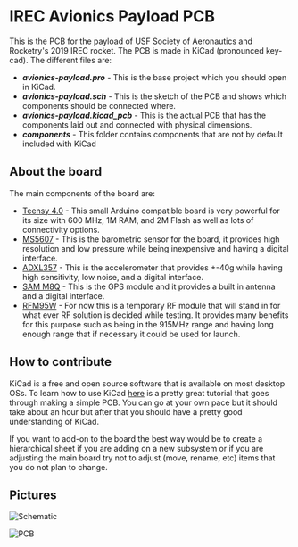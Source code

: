 # IREC Avionics Payload PCB

This is the PCB for the payload of USF Society of Aeronautics and Rocketry's 2019 IREC rocket. The PCB is made in KiCad (pronounced key-cad). The different files are:

* ***avionics-payload.pro*** - This is the base project which you should open in KiCad.
* ***avionics-payload.sch*** - This is the sketch of the PCB and shows which components should be connected where.
* ***avionics-payload.kicad_pcb*** - This is the actual PCB that has the components laid out and connected with physical dimensions.
* ***components*** - This folder contains components that are not by default included with KiCad

## About the board

The main components of the board are:

* [Teensy 4.0](https://www.pjrc.com/store/teensy40.html) - This small Arduino compatible board is very powerful for its size with 600 MHz, 1M RAM, and 2M Flash as well as lots of connectivity options.
* [MS5607](https://www.te.com/commerce/DocumentDelivery/DDEController?Action=showdoc&DocId=Data+Sheet%7FMS5607-02BA03%7FB2%7Fpdf%7FEnglish%7FENG_DS_MS5607-02BA03_B2.pdf%7FCAT-BLPS0035) - This is the barometric sensor for the board, it provides high resolution and low pressure while being inexpensive and having a digital interface.
* [ADXL357](https://www.analog.com/media/en/technical-documentation/data-sheets/ADXL356-357.pdf) - This is the accelerometer that provides +-40g while having high sensitivity, low noise, and a digital interface.
* [SAM M8Q](https://www.u-blox.com/sites/default/files/SAM-M8Q_DataSheet_%28UBX-16012619%29.pdf) - This is the GPS module and it provides a built in antenna and a digital interface.
* [RFM95W](https://cdn.sparkfun.com/assets/learn_tutorials/8/0/4/RFM95_96_97_98W.pdf) - For now this is a temporary RF module that will stand in for what ever RF solution is decided while testing. It provides many benefits for this purpose such as being in the 915MHz range and having long enough range that if necessary it could be used for launch.

## How to contribute

KiCad is a free and open source software that is available on most desktop OSs. To learn how to use KiCad [here](https://github.com/MalphasWats/hawk) is a pretty great tutorial that goes through making a simple PCB. You can go at your own pace but it should take about an hour but after that you should have a pretty good understanding of KiCad.

If you want to add-on to the board the best way would be to create a hierarchical sheet if you are adding on a new subsystem or if you are adjusting the main board try not to adjust (move, rename, etc) items that you do not plan to change.

## Pictures

![Schematic](https://raw.githubusercontent.com/usfsoar/irec-avionics-payload-pcb/master/avionics-payload-schematic.jpg)

![PCB](https://raw.githubusercontent.com/usfsoar/irec-avionics-payload-pcb/master/avionics-payload-pcb.jpg)
